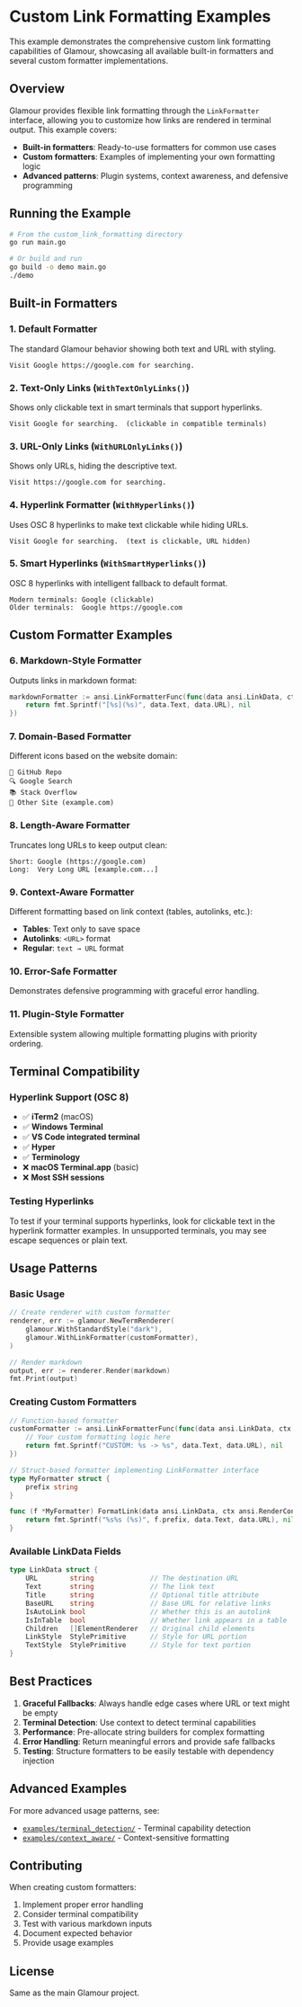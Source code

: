 # Custom Link Formatting Examples

This example demonstrates the comprehensive custom link formatting capabilities of Glamour, showcasing all available built-in formatters and several custom formatter implementations.

## Overview

Glamour provides flexible link formatting through the `LinkFormatter` interface, allowing you to customize how links are rendered in terminal output. This example covers:

- **Built-in formatters**: Ready-to-use formatters for common use cases
- **Custom formatters**: Examples of implementing your own formatting logic
- **Advanced patterns**: Plugin systems, context awareness, and defensive programming

## Running the Example

```bash
# From the custom_link_formatting directory
go run main.go

# Or build and run
go build -o demo main.go
./demo
```

## Built-in Formatters

### 1. Default Formatter
The standard Glamour behavior showing both text and URL with styling.
```
Visit Google https://google.com for searching.
```

### 2. Text-Only Links (`WithTextOnlyLinks()`)
Shows only clickable text in smart terminals that support hyperlinks.
```
Visit Google for searching.  (clickable in compatible terminals)
```

### 3. URL-Only Links (`WithURLOnlyLinks()`)
Shows only URLs, hiding the descriptive text.
```
Visit https://google.com for searching.
```

### 4. Hyperlink Formatter (`WithHyperlinks()`)
Uses OSC 8 hyperlinks to make text clickable while hiding URLs.
```
Visit Google for searching.  (text is clickable, URL hidden)
```

### 5. Smart Hyperlinks (`WithSmartHyperlinks()`)
OSC 8 hyperlinks with intelligent fallback to default format.
```
Modern terminals: Google (clickable)
Older terminals:  Google https://google.com
```

## Custom Formatter Examples

### 6. Markdown-Style Formatter
Outputs links in markdown format:
```go
markdownFormatter := ansi.LinkFormatterFunc(func(data ansi.LinkData, ctx ansi.RenderContext) (string, error) {
    return fmt.Sprintf("[%s](%s)", data.Text, data.URL), nil
})
```

### 7. Domain-Based Formatter
Different icons based on the website domain:
```
🐙 GitHub Repo
🔍 Google Search
📚 Stack Overflow
🔗 Other Site (example.com)
```

### 8. Length-Aware Formatter
Truncates long URLs to keep output clean:
```
Short: Google (https://google.com)
Long:  Very Long URL [example.com...]
```

### 9. Context-Aware Formatter
Different formatting based on link context (tables, autolinks, etc.):
- **Tables**: Text only to save space
- **Autolinks**: `<URL>` format
- **Regular**: `text → URL` format

### 10. Error-Safe Formatter
Demonstrates defensive programming with graceful error handling.

### 11. Plugin-Style Formatter
Extensible system allowing multiple formatting plugins with priority ordering.

## Terminal Compatibility

### Hyperlink Support (OSC 8)
- ✅ **iTerm2** (macOS)
- ✅ **Windows Terminal** 
- ✅ **VS Code integrated terminal**
- ✅ **Hyper**
- ✅ **Terminology**
- ❌ **macOS Terminal.app** (basic)
- ❌ **Most SSH sessions**

### Testing Hyperlinks
To test if your terminal supports hyperlinks, look for clickable text in the hyperlink formatter examples. In unsupported terminals, you may see escape sequences or plain text.

## Usage Patterns

### Basic Usage
```go
// Create renderer with custom formatter
renderer, err := glamour.NewTermRenderer(
    glamour.WithStandardStyle("dark"),
    glamour.WithLinkFormatter(customFormatter),
)

// Render markdown
output, err := renderer.Render(markdown)
fmt.Print(output)
```

### Creating Custom Formatters
```go
// Function-based formatter
customFormatter := ansi.LinkFormatterFunc(func(data ansi.LinkData, ctx ansi.RenderContext) (string, error) {
    // Your custom formatting logic here
    return fmt.Sprintf("CUSTOM: %s -> %s", data.Text, data.URL), nil
})

// Struct-based formatter implementing LinkFormatter interface
type MyFormatter struct {
    prefix string
}

func (f *MyFormatter) FormatLink(data ansi.LinkData, ctx ansi.RenderContext) (string, error) {
    return fmt.Sprintf("%s%s (%s)", f.prefix, data.Text, data.URL), nil
}
```

### Available LinkData Fields
```go
type LinkData struct {
    URL        string              // The destination URL
    Text       string              // The link text
    Title      string              // Optional title attribute
    BaseURL    string              // Base URL for relative links
    IsAutoLink bool                // Whether this is an autolink
    IsInTable  bool                // Whether link appears in a table
    Children   []ElementRenderer   // Original child elements
    LinkStyle  StylePrimitive      // Style for URL portion
    TextStyle  StylePrimitive      // Style for text portion
}
```

## Best Practices

1. **Graceful Fallbacks**: Always handle edge cases where URL or text might be empty
2. **Terminal Detection**: Use context to detect terminal capabilities
3. **Performance**: Pre-allocate string builders for complex formatting
4. **Error Handling**: Return meaningful errors and provide safe fallbacks
5. **Testing**: Structure formatters to be easily testable with dependency injection

## Advanced Examples

For more advanced usage patterns, see:
- [`examples/terminal_detection/`](../terminal_detection/) - Terminal capability detection
- [`examples/context_aware/`](../context_aware/) - Context-sensitive formatting

## Contributing

When creating custom formatters:
1. Implement proper error handling
2. Consider terminal compatibility
3. Test with various markdown inputs
4. Document expected behavior
5. Provide usage examples

## License

Same as the main Glamour project.